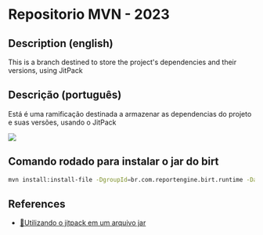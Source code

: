 # Repositorio MVN - 2023

## Description (english)
This is a branch destined to store the project's dependencies and their versions, using JitPack

## Descrição (português)
Está é uma ramificação destinada a armazenar as dependencias do projeto e suas versões, usando o JitPack

[![](https://jitpack.io/v/Murilocb123/report-engine-birt.svg)](https://jitpack.io/#Murilocb123/report-engine-birt)




## Comando rodado para instalar o jar do birt
```sh
mvn install:install-file -DgroupId=br.com.reportengine.birt.runtime -DartifactId=birt-v4.13.0 -Dversion=4.13.0  -Dfile="D:/muril/OneDrive/Documents/repositories/microservices/lib/org.eclipse.birt.runtime_4.13.0-20230302.jar" -Dpackaging=jar -DlocalRepositoryPath=. -DcreateChecksum=true -DgeneratePom=true
```


## References
- [🚀Utilizando o jitpack em um arquivo jar](https://gist.github.com/jitpack-io/f928a858aa5da08ad9d9662f982da983#file-jitpack-yml)
